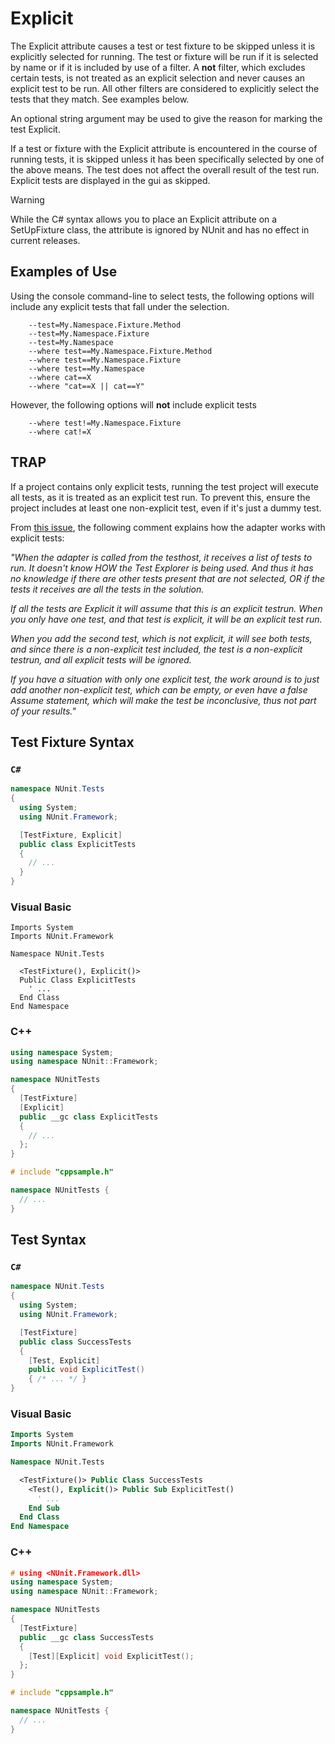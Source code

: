 # Explicit

The Explicit attribute causes a test or test fixture to be skipped unless it is explicitly selected for running. The
test or fixture will be run if it is selected by name or if it is included by use of a filter. A **not** filter, which
excludes certain tests, is not treated as an explicit selection and never causes an explicit test to be run. All other
filters are considered to explicitly select the tests that they match. See examples below.

An optional string argument may be used to give the reason for marking the test Explicit.

If a test or fixture with the Explicit attribute is encountered in the course of running tests, it is skipped unless it
has been specifically selected by one of the above means. The test does not affect the overall result of the test run.
Explicit tests are displayed in the gui as skipped.

> [!WARNING]
> While the C# syntax allows you to place an Explicit attribute on a SetUpFixture class, the attribute is
> ignored by NUnit and has no effect in current releases.

## Examples of Use

Using the console command-line to select tests, the following options will include any explicit tests that fall under
the selection.

```none
    --test=My.Namespace.Fixture.Method
    --test=My.Namespace.Fixture
    --test=My.Namespace
    --where test==My.Namespace.Fixture.Method
    --where test==My.Namespace.Fixture
    --where test==My.Namespace
    --where cat==X
    --where "cat==X || cat==Y"
```

However, the following options will **not** include explicit tests

```none
    --where test!=My.Namespace.Fixture
    --where cat!=X
```

## TRAP

If a project contains only explicit tests, running the test project will execute all tests, as  it is treated as an explicit test run.
To prevent this, ensure the project includes at least one non-explicit test, even if it's just a dummy test.

From [this issue](https://github.com/nunit/nunit3-vs-adapter/issues/1223), the following comment explains how the
adapter works with explicit tests:

*"When the adapter is called from the testhost, it receives a list of tests to run. It doesn't know HOW the Test
Explorer is being used. And thus it has no knowledge if there are other tests present that are not selected, OR if the
tests it receives are all the tests in the solution.*

*If all the tests are Explicit it will assume that this is an explicit testrun. When you only have one test, and that
test is explicit, it will be an explicit test run.*

*When you add the second test, which is not explicit, it will see both tests, and since there is a non-explicit test
included, the test is a non-explicit testrun, and all explicit tests will be ignored.*

*If you have a situation with only one explicit test, the work around is to just add another non-explicit test, which can be empty, or even have a false Assume statement, which will make the test be inconclusive, thus not part of your results."*

## Test Fixture Syntax

### `C#`

```csharp
namespace NUnit.Tests
{
  using System;
  using NUnit.Framework;

  [TestFixture, Explicit]
  public class ExplicitTests
  {
    // ...
  }
}
```

### Visual Basic

```VB
Imports System
Imports NUnit.Framework

Namespace NUnit.Tests

  <TestFixture(), Explicit()>
  Public Class ExplicitTests
    ' ...
  End Class
End Namespace
```

### C++

```cpp
using namespace System;
using namespace NUnit::Framework;

namespace NUnitTests
{
  [TestFixture]
  [Explicit]
  public __gc class ExplicitTests
  {
    // ...
  };
}

# include "cppsample.h"

namespace NUnitTests {
  // ...
}
```

## Test Syntax

### `C#`

```csharp
namespace NUnit.Tests
{
  using System;
  using NUnit.Framework;

  [TestFixture]
  public class SuccessTests
  {
    [Test, Explicit]
    public void ExplicitTest()
    { /* ... */ }
}
```

### Visual Basic

```vb
Imports System
Imports NUnit.Framework

Namespace NUnit.Tests

  <TestFixture()> Public Class SuccessTests
    <Test(), Explicit()> Public Sub ExplicitTest()
      ' ...
    End Sub
  End Class
End Namespace
```

### C++

```cpp
# using <NUnit.Framework.dll>
using namespace System;
using namespace NUnit::Framework;

namespace NUnitTests
{
  [TestFixture]
  public __gc class SuccessTests
  {
    [Test][Explicit] void ExplicitTest();
  };
}

# include "cppsample.h"

namespace NUnitTests {
  // ...
}
```
